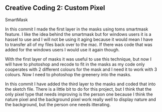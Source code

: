## Creative Coding 2: Custom Pixel

SmartMask

In this commit I made the first layer in the masks using toms smartmask feature. I like the idea behind the smartmask but for windows users it is a hassel to use and I will not be using it aging because it would mean I have to transfer all of my files back over to the mac. If there was code that was added for the windows users I would use it again though. 

With the first layer of masks it was useful to use this technique, but now I will have to photoshop and recode to fit in the masks as my code only cooperates with 2 different colours for the mask and I need it to work with 3 colours. Now I need to photoshop the greenery into the masks.

In this commit I have added the third layer to the masks and coded that into the sketch file. There is a little bit to do for this project, but I think that the only pixel type that needs improving is the person one because I think the nature pixel and the background pixel work really well to display nature and the background, but the person one needs itterating. 
